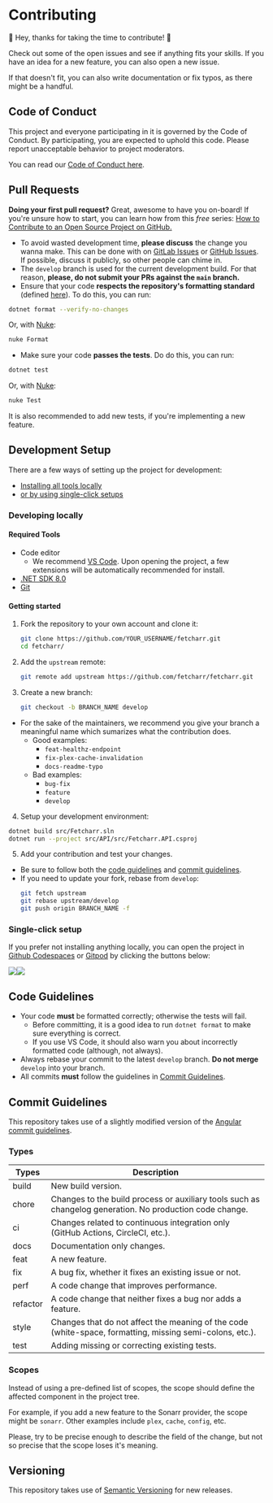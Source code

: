 # Contributing

🎉 Hey, thanks for taking the time to contribute! 🎉

Check out some of the open issues and see if anything fits your skills. If you have an idea for a new feature, you can also open a new issue.

If that doesn't fit, you can also write documentation or fix typos, as there might be a handful.

## Code of Conduct

This project and everyone participating in it is governed by the Code of Conduct. By participating, you are expected to uphold this code. Please report unacceptable behavior to project moderators.

You can read our [Code of Conduct here](./CODE_OF_CONDUCT.md).

## Pull Requests

**Doing your first pull request?** Great, awesome to have you on-board! If you're unsure how to start, you can learn how from this *free* series: [How to Contribute to an Open Source Project on GitHub.](https://egghead.io/courses/how-to-contribute-to-an-open-source-project-on-github)

- To avoid wasted development time, **please discuss** the change you wanna make. This can be done with on [GitLab Issues](https://git.maxtrier.dk/natamo/paracord/-/issues) or [GitHub Issues](https://github.com/maxnatamo/paracord/issues). If possible, discuss it publicly, so other people can chime in.
- The `develop` branch is used for the current development build. For that reason, **please, do not submit your PRs against the `main` branch.**
- Ensure that your code **respects the repository's formatting standard** (defined [here](/.editorconfig)). To do this, you can run:
```bash
dotnet format --verify-no-changes
```
Or, with [Nuke](https://nuke.build):
```bash
nuke Format
```
- Make sure your code **passes the tests**. Do do this, you can run:
```bash
dotnet test
```
Or, with [Nuke](https://nuke.build):
```bash
nuke Test
```

It is also recommended to add new tests, if you're implementing a new feature.

## Development Setup

There are a few ways of setting up the project for development:
- [Installing all tools locally](#required-tools)
- [or by using single-click setups](#single-click-setup)

### Developing locally

#### Required Tools
- Code editor
  - We recommend [VS Code](https://code.visualstudio.com/). Upon opening the project, a few extensions will be automatically recommended for install.
- [.NET SDK 8.0](https://dotnet.microsoft.com/en-us/download/dotnet/8.0)
- [Git](https://git-scm.com/downloads)

#### Getting started

1. Fork the repository to your own account and clone it:
    ```sh
    git clone https://github.com/YOUR_USERNAME/fetcharr.git
    cd fetcharr/
    ```

2. Add the `upstream` remote:
    ```sh
    git remote add upstream https://github.com/fetcharr/fetcharr.git
    ```

3. Create a new branch:
    ```sh
    git checkout -b BRANCH_NAME develop
    ```

  - For the sake of the maintainers, we recommend you give your branch a meaningful name which sumarizes what the contribution does.
    - Good examples:
        - `feat-healthz-endpoint`
        - `fix-plex-cache-invalidation`
        - `docs-readme-typo`
    - Bad examples:
        - `bug-fix`
        - `feature`
        - `develop`

4. Setup your development environment:
```sh
dotnet build src/Fetcharr.sln
dotnet run --project src/API/src/Fetcharr.API.csproj
```

5. Add your contribution and test your changes.
- Be sure to follow both the [code guidelines](#code-guidelines) and [commit guidelines](#commit-guidelines).
- If you need to update your fork, rebase from `develop`:
    ```sh
    git fetch upstream
    git rebase upstream/develop
    git push origin BRANCH_NAME -f
    ```

### Single-click setup

If you prefer not installing anything locally, you can open the project in [Github Codespaces](https://github.com/features/codespaces) or [Gitpod](https://gitpod.io) by clicking the buttons below:

<div style="display: flex; align-items: center" align="center">
  <a href="https://gitpod.io/#https://github.com/fetcharr/fetcharr/tree/develop">
    <img src="https://gitpod.io/button/open-in-gitpod.svg" />
  </a>
  <a href="https://codespaces.new/Fetcharr/fetcharr/tree/develop?quickstart=1">
    <img src="https://github.com/codespaces/badge.svg" />
  </a>
</div>

## Code Guidelines

- Your code **must** be formatted correctly; otherwise the tests will fail.
  - Before committing, it is a good idea to run `dotnet format` to make sure everything is correct.
  - If you use VS Code, it should also warn you about incorrectly formatted code (although, not always).
- Always rebase your commit to the latest `develop` branch. **Do not merge** `develop` into your branch.
- All commits **must** follow the guidelines in [Commit Guidelines](#commit-guidelines).

## Commit Guidelines

This repository takes use of a slightly modified version of the [Angular commit guidelines](https://github.com/angular/angular/blob/main/CONTRIBUTING.md#-commit-message-format).

### Types

| Types    | Description                                                                                              |
| -------- | -------------------------------------------------------------------------------------------------------- |
| build    | New build version.                                                                                       |
| chore    | Changes to the build process or auxiliary tools such as changelog generation. No production code change. |
| ci       | Changes related to continuous integration only (GitHub Actions, CircleCI, etc.).                         |
| docs     | Documentation only changes.                                                                              |
| feat     | A new feature.                                                                                           |
| fix      | A bug fix, whether it fixes an existing issue or not.                                                    |
| perf     | A code change that improves performance.                                                                 |
| refactor | A code change that neither fixes a bug nor adds a feature.                                               |
| style    | Changes that do not affect the meaning of the code (white-space, formatting, missing semi-colons, etc.). |
| test     | Adding missing or correcting existing tests.                                                             |

### Scopes

Instead of using a pre-defined list of scopes, the scope should define the affected component in the project tree.

For example, if you add a new feature to the Sonarr provider, the scope might be `sonarr`. Other examples include `plex`, `cache`, `config`, etc.

Please, try to be precise enough to describe the field of the change, but not so precise that the scope loses it's meaning.

## Versioning

This repository takes use of [Semantic Versioning](https://semver.org) for new releases.
